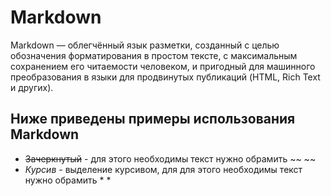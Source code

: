 # Markdown 
Markdown — облегчённый язык разметки, созданный с целью обозначения форматирования в простом тексте, с максимальным сохранением его читаемости человеком, и пригодный для машинного преобразования в языки для продвинутых публикаций (HTML, Rich Text и других).

## Ниже приведены примеры использования Markdown

* ~~Зачеркнутый~~ - для этого необходимы текст нужно обрамить ~~  ~~
* *Курсив* - выделение курсивом, для для этого необходимы текст нужно обрамить *  *